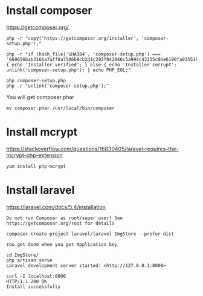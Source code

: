 # Install composer
https://getcomposer.org/
```
php -r "copy('https://getcomposer.org/installer', 'composer-setup.php');"

php -r "if (hash_file('SHA384', 'composer-setup.php') === '669656bab3166a7aff8a7506b8cb2d1c292f042046c5a994c43155c0be6190fa0355160742ab2e1c88d40d5be660b410') { echo 'Installer verified'; } else { echo 'Installer corrupt'; unlink('composer-setup.php'); } echo PHP_EOL;"

php composer-setup.php
php -r "unlink('composer-setup.php');"
```
You will get composer.phar
```
mv composer.phar /usr/local/bin/composer
```

# Install mcrypt
https://stackoverflow.com/questions/16830405/laravel-requires-the-mcrypt-php-extension
```
yum install php-mcrypt
```

# Install laravel
https://laravel.com/docs/5.4/installation
```
Do not run Composer as root/super user! See https://getcomposer.org/root for details

composer create-project laravel/laravel ImgStore --prefer-dist

You get done when you get Application key

cd ImgStore/
php artisan serve
Laravel development server started: <http://127.0.0.1:8000>

curl -I localhost:8000
HTTP/1.1 200 OK
Install successfully
```
